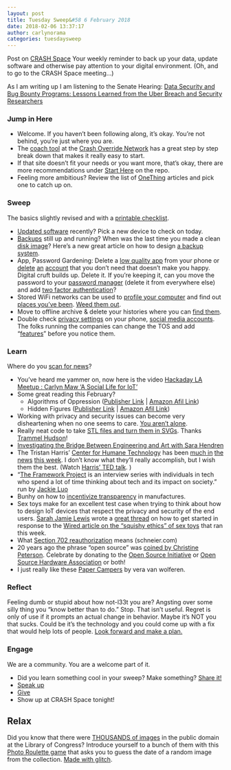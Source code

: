 ```yaml
---
layout: post
title: Tuesday Sweep&#58 6 February 2018
date: 2018-02-06 13:37:17
author: carlynorama
categories: tuesdaysweep
---
```


Post on [CRASH Space](https://blog.crashspace.org/2018/02/tuesday-sweep-6-february-2018/)
Your weekly reminder to back up your data, update software and otherwise pay attention to your digital environment. (Oh, and to go to the CRASH Space meeting…)

As I am writing up I am listening to the Senate Hearing: [Data Security and Bug Bounty Programs: Lessons Learned from the Uber Breach and Security Researchers](https://www.commerce.senate.gov/public/index.cfm/hearings?ID=73871FA8-29AD-4ED5-ABB8-C86B4BE4E0A3)

### Jump in Here

*   Welcome. If you haven’t been following along, it’s okay. You’re not behind, you’re just where you are.
*   The [coach tool](http://www.crashoverridenetwork.com/coach.html) at the [Crash Override Network](http://www.crashoverridenetwork.com/) has a great step by step break down that makes it really easy to start.
*   If that site doesn’t fit your needs or you want more, that’s okay, there are more recommendations under [Start Here](https://carlynorama.github.io/tuesday/start/) on the repo.
*   Feeling more ambitious? Review the list of [OneThing](https://blog.crashspace.org/tag/onething/) articles and pick one to catch up on.

### Sweep

The basics slightly revised and with a [printable checklist](https://carlynorama.github.io/tuesday/sweep/printable_checklist.html).

*   [Updated software](https://blog.crashspace.org/2016/12/one-thing-to-do-today-tuesday-routine-update-everything/) recently? Pick a new device to check on today.
*   [Backups](https://blog.crashspace.org/2016/11/one-thing-to-do-today-tuesday-sweep-where-are-your-backups/) still up and running? When was the last time you made a clean [disk image](https://blog.crashspace.org/2017/01/one-thing-to-do-today-keep-a-clean-disk-image-on-hand/)? Here’s a new great article on how to design [a backup system](https://www.grahamcluley.com/create-robust-data-backup-plan-make-sure-works/).
*   App, Password Gardening: Delete a [low quality app](https://blog.crashspace.org/2016/12/one-thing-to-do-today-institute-beyonce-rules-for-vetting-apps/) from your phone or [delete](https://blog.crashspace.org/2016/12/one-thing-to-do-today-turn-off-image-loading-for-email/) [an](https://blog.crashspace.org/2016/12/one-thing-to-do-today-turn-off-image-loading-for-email/) [account](https://blog.crashspace.org/2016/11/one-thing-to-do-today-delete-your-account/) that you don’t need that doesn’t make you happy. Digital cruft builds up. Delete it. If you’re keeping it, can you move the password to your [password manager](https://blog.crashspace.org/2016/11/one-thing-to-do-today-what-passwords-do-you-have-anyway/) (delete it from everywhere else) and add [two factor authentication](https://blog.crashspace.org/2016/11/one-thing-to-do-today-enable-two-factor-authorization/)?
*   Stored WiFi networks can be used to [profile your computer](https://www.theatlantic.com/technology/archive/2017/04/when-apps-collude-to-steal-your-data/522177/) and find out [places you’ve been](https://www.eff.org/deeplinks/2014/07/your-android-device-telling-world-where-youve-been). [Weed them out](http://www.tomsguide.com/faq/id-2322427/erase-previous-connections-laptop.html).
*   Move to offline archive & delete your histories where you can [find them](https://support.google.com/accounts/answer/7028918).
*   Double check [privacy settings](https://blog.crashspace.org/2016/12/one-thing-to-do-today-if-one-must-use-social-media-follow-army-rules/) on your phone, [social media accounts](https://ssd.eff.org/en/module/protecting-yourself-social-networks). The folks running the companies can change the TOS and add “[features](https://ssd.eff.org/en/module/facebook-groups-reducing-risks)” before you notice them.

### Learn

Where do you [scan for news](https://carlynorama.github.io/tuesday/learn/)?

*   You’ve heard me yammer on, now here is the video [Hackaday LA Meetup : Carlyn Maw ‘A Social Life for IoT’](https://www.youtube.com/watch?v=hxkCkd8psEM&feature=youtu.be&ab_channel=HACKADAY)
*   Some great reading this February?
    *   Algorithms of Oppression ([Publisher Link](https://nyupress.org/books/9781479837243/) | [Amazon Afil Link](http://amzn.to/2C0hy6j))
    *   Hidden Figures ([Publisher Link](https://www.harpercollins.com/9780062798954/hidden-figures-illustrated-edition) | [Amazon Afil Link](http://amzn.to/2BZLVto))
*   Working with privacy and security issues can become very disheartening when no one seems to care. [You aren’t alone](https://hackernoon.com/dealing-with-security-nihilists-b08e9f87052c).
*   Really neat code to take [STL files and turn them in SVGs](https://trmm.net/Hidden_Wireframe). Thanks [Trammel Hudson](https://trmm.net)!
*   [Investigating the Bridge Between Engineering and Art with Sara Hendren](https://makezine.com/2018/02/02/engineering-art-bridge/)
*   The Tristan Harris’ [Center for Humane Technology](http://humanetech.com/) has been [much in](https://www.theatlantic.com/technology/archive/2017/09/saving-the-world-from-code/540393/) [the news](https://www.nytimes.com/2018/02/04/technology/early-facebook-google-employees-fight-tech.html) [this week](https://www.npr.org/sections/ed/2018/02/05/579554273/screen-addiction-among-teens-is-there-such-a-thing). I don’t know what they’ll really accomplish, but I wish them the best. (Watch [Harris’ TED talk](https://www.youtube.com/watch?v=C74amJRp730&ab_channel=TED). )
*   “[The Framework Project](https://www.theframeworkproject.com) is an interview series with individuals in tech who spend a lot of time thinking about tech and its impact on society.” run by [Jackie Luo](http://jackieluo.com/)
*   Bunhy on how to [incentivize transparency](https://www.bunniestudios.com/blog/?p=5127) in manufactures.
*   Sex toys make for an excellent test case when trying to think about how to design IoT devices that respect the privacy and security of the end users. [Sarah Jamie Lewis](https://mobile.twitter.com/SarahJamieLewis/) wrote a [great thread](https://mobile.twitter.com/SarahJamieLewis/status/960319775149731842) on how to get started in response to the [Wired article on the “squishy ethics” of sex toys](https://www.wired.com/story/sex-robot-ethics/) that ran this week.
*   What [Section 702 reauthorization](https://www.schneier.com/blog/archives/2018/01/after_section_7.html) means (schneier.com)
*   20 years ago the phrase “open source” was [coined by Christine Peterson](https://opensource.com/article/18/2/coining-term-open-source-software). Celebrate by donating to the [Open Source Initiative](https://opensource.org/donate) or [Open Source Hardware Association](https://www.oshwa.org/) or both!
*   I just really like these [Paper Campers](https://www.designboom.com/art/vera-van-wolferen-paper-campers-02-04-2018/) by vera van wolferen.

### Reflect

Feeling dumb or stupid about how not-l33t you are? Angsting over some silly thing you “know better than to do.” Stop. That isn’t useful. Regret is only of use if it prompts an actual change in behavior. Maybe it’s NOT you that sucks. Could be it’s the technology and you could come up with a fix that would help lots of people. [Look forward and make a plan.](https://blog.crashspace.org/2016/11/one-thing-to-do-today-add-self-review-to-tuesday-checklist/)

### Engage

We are a community. You are a welcome part of it.

*   Did you learn something cool in your sweep? Make something? [Share it!](https://blog.crashspace.org/2017/05/tuesday-sweep-9-may-2017/)
*   [Speak up](https://blog.crashspace.org/2016/12/one-thing-to-do-today-collect-phone-numbers-for-future-tuesday-sweeps/)
*   [Give](https://blog.crashspace.org/2016/11/one-thing-to-do-today-plan-a-way-to-give-to-the-cause-regularly/)
*   Show up at CRASH Space tonight!

## Relax

Did you know that there were [THOUSANDS of images](https://www.loc.gov/pictures/) in the public domain at the Library of Congress? Introduce yourself to a bunch of them with this [Photo Roulette game](https://loc-photo-roulette.glitch.me/) that asks you to guess the date of a random image from the collection. [Made with glitch](https://glitch.com/).
